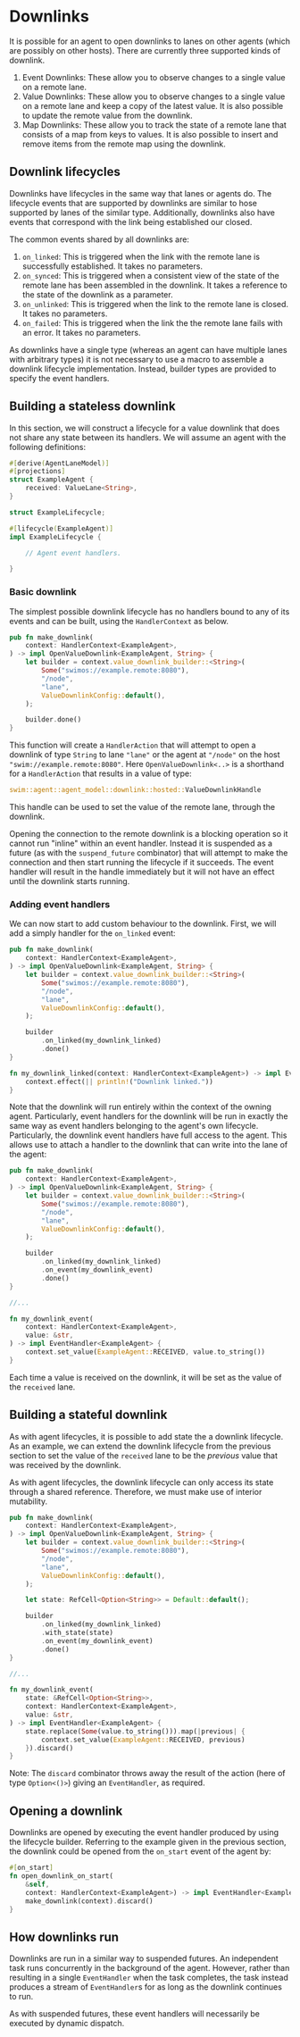 Downlinks
=========

It is possible for an agent to open downlinks to lanes on other agents (which are possibly on other hosts). There are
currently three supported kinds of downlink.

1. Event Downlinks: These allow you to observe changes to a single value on a remote lane.
2. Value Downlinks: These allow you to observe changes to a single value on a remote lane and keep a copy of the latest
   value. It is also possible to update the remote value from the downlink.
3. Map Downlinks: These allow you to track the state of a remote lane that consists of a map from keys to values. It is
   also possible to insert and remove items from the remote map using the downlink.

Downlink lifecycles
------------------

Downlinks have lifecycles in the same way that lanes or agents do. The lifecycle events that are supported by downlinks
are similar to hose supported by lanes of the similar type. Additionally, downlinks also have events that correspond
with the link being established our closed.

The common events shared by all downlinks are:

1. `on_linked`: This is triggered when the link with the remote lane is successfully established. It takes no
   parameters.
2. `on_synced`: This is triggered when a consistent view of the state of the remote lane has been assembled in the
   downlink. It takes a reference to the state of the downlink as a parameter.
3. `on_unlinked`: This is triggered when the link to the remote lane is closed. It takes no parameters.
4. `on_failed`: This is triggered when the link the the remote lane fails with an error. It takes no parameters.

As downlinks have a single type (whereas an agent can have multiple lanes with arbitrary types) it is not necessary to
use a macro to assemble a downlink lifecycle implementation. Instead, builder types are provided to specify the event
handlers.

Building a stateless downlink
-----------------------------
In this section, we will construct a lifecycle for a value downlink that does not share any state between its handlers.
We will assume an agent with the following definitions:

```rust
#[derive(AgentLaneModel)]
#[projections]
struct ExampleAgent {
    received: ValueLane<String>,
}

struct ExampleLifecycle;

#[lifecycle(ExampleAgent)]
impl ExampleLifecycle {

    // Agent event handlers.

}
```

### Basic downlink

The simplest possible downlink lifecycle has no handlers bound to any of its events and can be built, using
the `HandlerContext` as below.

```rust
pub fn make_downlink(
    context: HandlerContext<ExampleAgent>,
) -> impl OpenValueDownlink<ExampleAgent, String> {
    let builder = context.value_downlink_builder::<String>(
        Some("swimos://example.remote:8080"),
        "/node",
        "lane",
        ValueDownlinkConfig::default(),
    );

    builder.done()
}
```

This function will create a `HandlerAction` that will attempt to open a downlink of type `String` to lane `"lane"` or
the agent at `"/node"` on the host `"swim://example.remote:8080"`. Here `OpenValueDownlink<..>` is a shorthand for
a `HandlerAction` that results in a value of type:

```rust
swim::agent::agent_model::downlink::hosted::ValueDownlinkHandle
```

This handle can be used to set the value of the remote lane, through the downlink.

Opening the connection to the remote downlink is a blocking operation so it cannot run "inline" within an event handler.
Instead it is suspended as a future (as with the `suspend_future` combinator) that will attempt to make the connection
and then start running the lifecycle if it succeeds. The event handler will result in the handle immediately but it will
not have an effect until the downlink starts running.

### Adding event handlers

We can now start to add custom behaviour to the downlink. First, we will add a simply handler for the `on_linked` event:

```rust
pub fn make_downlink(
    context: HandlerContext<ExampleAgent>,
) -> impl OpenValueDownlink<ExampleAgent, String> {
    let builder = context.value_downlink_builder::<String>(
        Some("swimos://example.remote:8080"),
        "/node",
        "lane",
        ValueDownlinkConfig::default(),
    );

    builder
        .on_linked(my_downlink_linked)
        .done()
}

fn my_downlink_linked(context: HandlerContext<ExampleAgent>) -> impl EventHandler<ExampleAgent> {
    context.effect(|| println!("Downlink linked."))
}
```

Note that the downlink will run entirely within the context of the owning agent. Particularly, event handlers for the
downlink will be run in exactly the same way as event handlers belonging to the agent's own lifecycle. Particularly, the
downlink event handlers have full access to the agent. This allows use to attach a handler to the downlink that can
write into the lane of the agent:

```rust
pub fn make_downlink(
    context: HandlerContext<ExampleAgent>,
) -> impl OpenValueDownlink<ExampleAgent, String> {
    let builder = context.value_downlink_builder::<String>(
        Some("swimos://example.remote:8080"),
        "/node",
        "lane",
        ValueDownlinkConfig::default(),
    );

    builder
        .on_linked(my_downlink_linked)
        .on_event(my_downlink_event)
        .done()
}

//...

fn my_downlink_event(
    context: HandlerContext<ExampleAgent>,
    value: &str,
) -> impl EventHandler<ExampleAgent> {
    context.set_value(ExampleAgent::RECEIVED, value.to_string())
}
```

Each time a value is received on the downlink, it will be set as the value of the `received` lane.

Building a stateful downlink
----------------------------

As with agent lifecycles, it is possible to add state the a downlink lifecycle. As an example, we can extend the
downlink lifecycle from the previous section to set the value of the `received` lane to be the _previous_ value that was
received by the downlink.

As with agent lifecycles, the downlink lifecycle can only access its state through a shared reference. Therefore, we
must make use of interior mutability.

```rust
pub fn make_downlink(
    context: HandlerContext<ExampleAgent>,
) -> impl OpenValueDownlink<ExampleAgent, String> {
    let builder = context.value_downlink_builder::<String>(
        Some("swimos://example.remote:8080"),
        "/node",
        "lane",
        ValueDownlinkConfig::default(),
    );

    let state: RefCell<Option<String>> = Default::default();

    builder
        .on_linked(my_downlink_linked)
        .with_state(state)
        .on_event(my_downlink_event)
        .done()
}

//...

fn my_downlink_event(
    state: &RefCell<Option<String>>,
    context: HandlerContext<ExampleAgent>,
    value: &str,
) -> impl EventHandler<ExampleAgent> {
    state.replace(Some(value.to_string())).map(|previous| {
        context.set_value(ExampleAgent::RECEIVED, previous)
    }).discard()
}
```

Note: The `discard` combinator throws away the result of the action (here of type `Option<()>`) giving
an `EventHandler`, as required.

Opening a downlink
------------------

Downlinks are opened by executing the event handler produced by using the lifecycle builder. Referring to the example
given in the previous section, the downlink could be opened from the `on_start` event of the agent by:

```rust
#[on_start]
fn open_downlink_on_start(
    &self,
    context: HandlerContext<ExampleAgent>) -> impl EventHandler<ExampleAgent> {
    make_downlink(context).discard()
}
```

How downlinks run
-----------------

Downlinks are run in a similar way to suspended futures. An independent task runs concurrently in the background of the
agent. However, rather than resulting in a single `EventHandler` when the task completes, the task instead produces a
stream of `EventHandler`s for as long as the downlink continues to run.

As with suspended futures, these event handlers will necessarily be executed by dynamic dispatch.